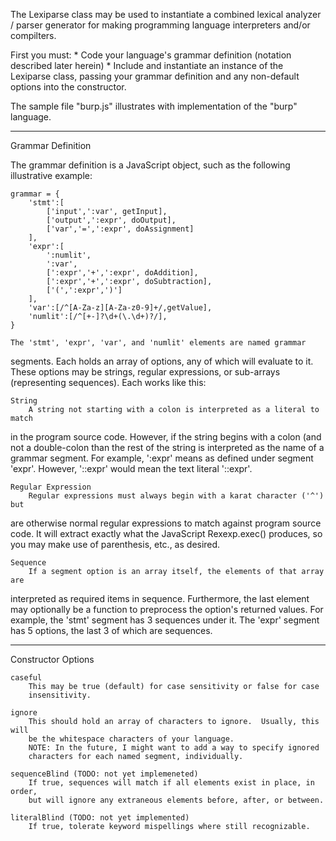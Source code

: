 
The Lexiparse class may be used to instantiate a combined lexical analyzer / 
parser generator for making programming language interpreters and/or 
compilters.

First you must:
	* Code your language's grammar definition (notation described later herein)
	* Include and instantiate an instance of the Lexiparse class, passing 
	  your grammar definition and any non-default options into the constructor.


The sample file "burp.js" illustrates with implementation of the "burp" language.

------------------
Grammar Definition

The grammar definition is a JavaScript object, such as the following
illustrative example:

	grammar = {
		'stmt':[
			['input',':var', getInput],
			['output',':expr', doOutput],
			['var','=',':expr', doAssignment]
		],
		'expr':[
			':numlit',
			':var',
			[':expr','+',':expr', doAddition],
			[':expr','+',':expr', doSubtraction],
			['(',':expr',')']
		],
		'var':[/^[A-Za-z][A-Za-z0-9]+/,getValue],
		'numlit':[/^[+-]?\d+(\.\d+)?/],
	}

	The 'stmt', 'expr', 'var', and 'numlit' elements are named grammar
segments.  Each holds an array of options, any of which will evaluate to
it.  These options may be strings, regular expressions, or sub-arrays 
(representing sequences).  Each works like this:

	String
		A string not starting with a colon is interpreted as a literal to match
in the program source code.  However, if the string begins with a colon (and
not a double-colon than the rest of the string is interpreted as the name of
a grammar segment.  For example, ':expr' means as defined under segment 'expr'.
However, '::expr' would mean the text literal '::expr'.  
 
	Regular Expression
		Regular expressions must always begin with a karat character ('^') but
are otherwise normal regular expressions to match against program source code.
It will extract exactly what the JavaScript Rexexp.exec() produces, so you may
make use of parenthesis, etc., as desired.

	Sequence
		If a segment option is an array itself, the elements of that array are
interpreted as required items in sequence.  Furthermore, the last element may
optionally be a function to preprocess the option's returned values.  For 
example, the 'stmt' segment has 3 sequences under it.  The 'expr' segment
has 5 options, the last 3 of which are sequences. 

-------------------
Constructor Options

	caseful
		This may be true (default) for case sensitivity or false for case 
		insensitivity.

	ignore
		This should hold an array of characters to ignore.  Usually, this will
		be the whitespace characters of your language.
		NOTE: In the future, I might want to add a way to specify ignored 
		characters for each named segment, individually.

	sequenceBlind (TODO: not yet implemeneted)
		If true, sequences will match if all elements exist in place, in order,
		but will ignore any extraneous elements before, after, or between.

	literalBlind (TODO: not yet implemented)
		If true, tolerate keyword mispellings where still recognizable.




